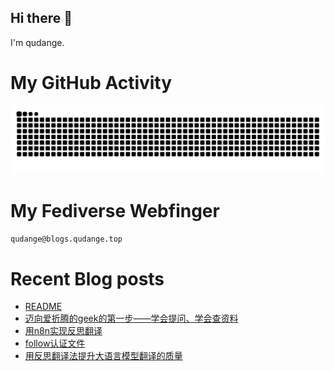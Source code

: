 ## Hi there 👋

I'm qudange.

# My GitHub Activity

<picture>
  <source media="(prefers-color-scheme: dark)" srcset="https://raw.githubusercontent.com/dangehub/dangehub/output/github-contribution-grid-snake-dark.svg">
  <source media="(prefers-color-scheme: light)" srcset="https://raw.githubusercontent.com/dangehub/dangehub/output/github-contribution-grid-snake.svg">
  <img alt="github contribution grid snake animation" src="https://raw.githubusercontent.com/dangehub/dangehub/output/github-contribution-grid-snake.svg">
</picture>

# My Fediverse Webfinger

`qudange@blogs.qudange.top`

# Recent Blog posts
<!-- BLOG-POST-LIST:START -->
- [README](https://blog.qudange.top/)
- [迈向爱折腾的geek的第一步——学会提问、学会查资料](https://blog.qudange.top/迈向爱折腾的geek的第一步——学会提问、学会查资料/)
- [用n8n实现反思翻译](https://blog.qudange.top/自托管折腾/用n8n实现反思翻译/)
- [follow认证文件](https://blog.qudange.top/自托管折腾/follow认证文件/)
- [用反思翻译法提升大语言模型翻译的质量](https://blog.qudange.top/效率工具/用反思翻译法提升大语言模型翻译的质量/)
<!-- BLOG-POST-LIST:END -->
